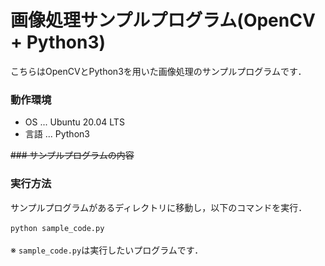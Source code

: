 # 画像処理サンプルプログラム(OpenCV + Python3)
こちらはOpenCVとPython3を用いた画像処理のサンプルプログラムです．

### 動作環境
- OS ... Ubuntu 20.04 LTS<br>
- 言語 ... Python3<br>

~~### サンプルプログラムの内容~~

### 実行方法
サンプルプログラムがあるディレクトリに移動し，以下のコマンドを実行．<br>
<br>
 `python sample_code.py`<br>
<br>
※ `sample_code.py`は実行したいプログラムです．<br>
